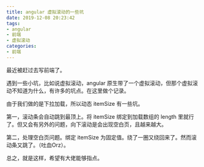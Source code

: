 ```yaml
---
title: angular 虚拟滚动的一些坑
date: 2019-12-08 20:23:42
tags:
- angular
- 前端
- 虚拟滚动
categories:
- 前端
---
```


最近被赶过去写前端了。

<!--more-->

遇到一些小坑，比如说虚拟滚动，angular 原生带了一个虚拟滚动，但那个虚拟滚动不知道为什么，有许多的坑点。在这里做个记录。

由于我们做的是下拉加载，所以动态 itemSize 有一些坑。

第一，滚动条会自动跳到最顶上。将 itemSize 绑定到加载数组的 length 里就行了。但又会有另外的问题，向下滚动是会出现空白页，且越来越大。

第二，处理空白页问题。绑定 itemSize 为固定值。绕了一圈又绕回来了。然而滚动条又跳了。（吐血Orz）。

总之，就是这样，希望有大佬能够指点。